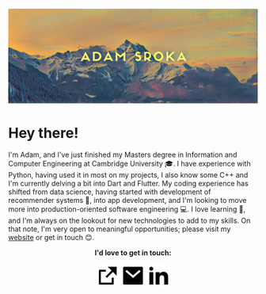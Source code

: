 [![Title Photo](/img/header.jpg)](https://adam.sr)

# Hey there!

I'm Adam, and I've just finished my Masters degree in Information and Computer Engineering at Cambridge University 🎓. I have experience with Python, having used it in most on my projects, I also know some C++ and I'm currently delving a bit into Dart and Flutter. My coding experience has shifted from data science, having started with development of recommender systems 🤖, into app development, and I'm looking to move more into production-oriented software engineering 💻. I love learning 💙, and I'm always on the lookout for new technologies to add to my skills. On that note, I'm very open to meaningful opportunities; please visit my [website](https://adam.sr) or get in touch 😊.


<p align="center">
  <b>I'd love to get in touch:<b>
    <p align="center">
    <a href="https://adam.sr" alt="My site"><img src="/img/external-link-fill.svg"></a>
      <a href="mailto:as.idealizing@slmail.me" alt="Contact me"><img src="/img/mail-fill.svg"></a>
    <a href="https://www.linkedin.com/in/adam-sroka" alt="Linkedin"><img src="/img/linkedin-fill.svg"></a>
  </p>
</p>
